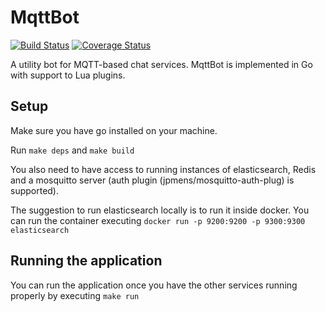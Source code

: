# MqttBot

[![Build Status](https://travis-ci.org/topfreegames/mqttbot.svg?branch=master)](https://travis-ci.org/topfreegames/mqttbot)
[![Coverage Status](https://coveralls.io/repos/github/topfreegames/mqttbot/badge.svg?branch=master)](https://coveralls.io/github/topfreegames/mqttbot?branch=master)

A utility bot for MQTT-based chat services. MqttBot is implemented in Go with
support to Lua plugins.

## Setup

Make sure you have go installed on your machine.

Run `make deps` and `make build`

You also need to have access to running instances of elasticsearch, Redis
and a mosquitto server (auth plugin (jpmens/mosquitto-auth-plug) is supported).

The suggestion to run elasticsearch locally is to run it inside docker. You can
run the container executing `docker run -p 9200:9200 -p 9300:9300 elasticsearch`

## Running the application

You can run the application once you have the other services running properly
by executing `make run`

